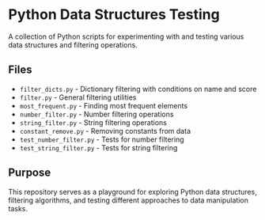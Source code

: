 # Python Data Structures Testing

A collection of Python scripts for experimenting with and testing various data structures and filtering operations.

## Files

- `filter_dicts.py` - Dictionary filtering with conditions on name and score
- `filter.py` - General filtering utilities
- `most_frequent.py` - Finding most frequent elements
- `number_filter.py` - Number filtering operations
- `string_filter.py` - String filtering operations
- `constant_remove.py` - Removing constants from data
- `test_number_filter.py` - Tests for number filtering
- `test_string_filter.py` - Tests for string filtering

## Purpose

This repository serves as a playground for exploring Python data structures, filtering algorithms, and testing different approaches to data manipulation tasks.